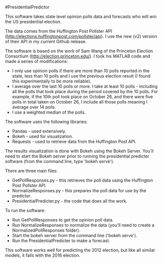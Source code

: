#PresidentialPredictor

This software takes state level opinion polls data and forecasts who will win the US presidential election.

The data comes from the Huffington Post Pollster API (http://elections.huffingtonpost.com/pollster/api). I use the new (v2) version of their API in my current Github release. 

The software is based on the work of Sam Wang of the Princeton Election Consortium (http://election.princeton.edu/). I took his MATLAB code and made a series of modifications:
* I only use opinion polls if there are more than 10 polls reported in the state, less than 10 polls and I use the previous election result (I found this experimentally to be more reliable).
* I average over the last 10 polls or more. I take at least 10 polls - including all the polls that took place during the period covered by the 10 polls. For example, if the 10th poll took place on October 26, and there were five polls in total taken on October 26, I include all those polls meaning I average over 14 polls.
* I use a weighted median of the polls.

The software uses the following libraries:
* Pandas - used extensively.
* Bokeh - used for visualization.
* Requests - used to retrieve data from the Huffington Post API.

The results visualization is done with Bokeh using the Bokeh Server. You'll need to start the Bokeh server prior to running the presidential predicter software (from the command line, type 'bokeh serve').

There are three main files:
* GetPollResponses.py - this retrieves the poll data using the Huffington Post Pollster API.
* NormalizeResponses.py - this prepares the poll data for use by the predicter.
* PresidentialPredicter.py - the code that does all the work.

To run the software:
* Run GetPollResponses to get the opinion poll data.
* Run NormalizeResponses to normalize the data (you'll need to create a NormalizedPollResponses folder).
* Start the bokeh server from the command line ('bokeh serve').
* Run the PresidentialPredicter to make a forecast.

This software works well for predicting the 2012 election, but like all similar models, it fails with the 2016 election.

